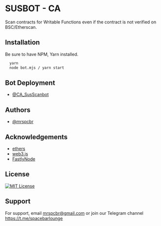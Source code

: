 
# SUSBOT - CA

Scan contracts for Writable Functions even if the contract is not verified on BSC/Etherscan.


## Installation

Be sure to have NPM, Yarn installed.

```bash
  yarn
  node bot.mjs / yarn start
```

## Bot Deployment

- [@CA_SusScanbot](https://t.me/CA_SusScanbot)

## Authors

- [@mrspcbr](https://www.github.com/mrspcbr)


## Acknowledgements

 - [ethers](https://docs.ethers.io/v5/)
 - [web3.js](https://web3js.readthedocs.io/en/v1.8.0/)
 - [FastlyNode](https://fastlynode.com/)


## License

[![MIT License](https://img.shields.io/badge/License-MIT-green.svg)](https://choosealicense.com/licenses/mit/)


## Support

For support, email mrspcbr@gmail.com or join our Telegram channel https://t.me/spacebarlounge
